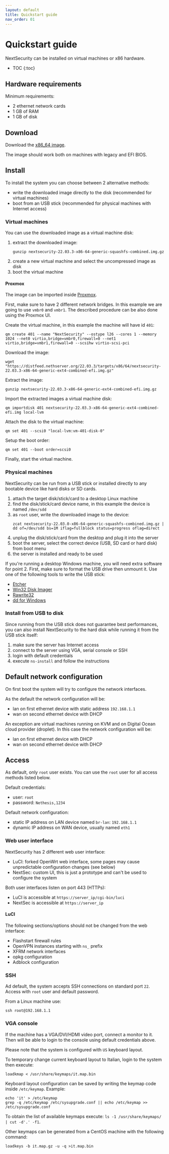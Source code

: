 ```yaml
---
layout: default
title: Quickstart guide
nav_order: 01
---
```


# Quickstart guide

NextSecurity can be installed on virtual machines or x86 hardware.

* TOC
{:toc}

## Hardware requirements

Minimum requirements:

- 2 ethernet network cards
- 1 GB of RAM
- 1 GB of disk

## Download

Download the [x86_64 image]({{site.download_url}}/{{site.version}}/targets/x86/64/nextsecurity-{{site.version}}-x86-64-generic-ext4-combined-efi.img.gz).

The image should work both on machines with legacy and EFI BIOS.

## Install

To install the system you can choose between 2 alternative methods:

- write the downloaded image directly to the disk (recommended for virtual machines)
- boot from an USB stick (recommended for physical machines with Internet access)

### Virtual machines

You can use the downloaded image as a virtual machine disk:

1. extract the downloaded image:
   ```
   gunzip nextsecurity-22.03.3-x86-64-generic-squashfs-combined.img.gz
   ```
2. create a new virtual machine and select the uncompressed image as disk
3. boot the virtual machine

#### Proxmox

The image can be imported inside [Proxmox](https://www.proxmox.com/).

First, make sure to have 2 different network bridges. In this example we are going to use `vmbr0` and `vmbr1`.
The described procedure can be also done using the Proxmox UI.

Create the virtual machine, in this example the machine will have id `401`:
```
qm create 401 --name "NextSecurity" --ostype l26 --cores 1 --memory 1024 --net0 virtio,bridge=vmbr0,firewall=0 --net1 virtio,bridge=vmbr1,firewall=0 --scsihw virtio-scsi-pci
```

Download the image:
```
wget "https://distfeed.nethserver.org/22.03.3/targets/x86/64/nextsecurity-22.03.3-x86-64-generic-ext4-combined-efi.img.gz"
```

Extract the image:
```
gunzip nextsecurity-22.03.3-x86-64-generic-ext4-combined-efi.img.gz
```

Import the extracted images a virtual machine disk:
```
qm importdisk 401 nextsecurity-22.03.3-x86-64-generic-ext4-combined-efi.img local-lvm
```

Attach the disk to the virtual machine:
```
qm set 401 --scsi0 "local-lvm:vm-401-disk-0"
```

Setup the boot order:
```
qm set 401 --boot order=scsi0
```

Finally, start the virtual machine.

### Physical machines

NextSecurity can be run from a USB stick or installed directly to any bootable device like
hard disks or SD cards.

1. attach the target disk/stick/card to a desktop Linux machine
2. find the disk/stick/card device name, in this example the device is named `/dev/sdd`
3. as `root` user, write the downloaded image to the device:
   ```
   zcat nextsecurity-22.03.0-x86-64-generic-squashfs-combined.img.gz | dd of=/dev/sdd bs=1M iflag=fullblock status=progress oflag=direct
   ```
4. unplug the disk/stick/card from the desktop and plug it into the server
5. boot the server, select the correct device (USB, SD card or hard disk) from boot menu
6. the server is installed and ready to be used

If you're running a desktop Windows machine, you will need extra software for point 2.
First, make sure to format the USB drive then unmount it.
Use one of the following tools to write the USB stick:

* [Etcher](https://etcher.io/ )
* [Win32 Disk Imager](http://sourceforge.net/projects/win32diskimager/)
* [Rawrite32](http://www.netbsd.org/~martin/rawrite32/)
* [dd for Windows](http://www.chrysocome.net/dd)

### Install from USB to disk

Since running from the USB stick does not guarantee best performances, you can also install
NextSecurity to the hard disk while running it from the USB stick itself:

1. make sure the server has Internet access
2. connect to the server using VGA, serial console or SSH
3. login with default credentials
4. execute `ns-install` and follow the instructions

## Default network configuration

On first boot the system will try to configure
the network interfaces.

As the default the network configuration will be:

- lan on first ethernet device with static address `192.168.1.1`
- wan on second ethernet device with DHCP

An exception are virtual machines running on KVM and on Digital Ocean cloud provider (droplet).
In this case the network configuration will be:

- lan on first ethernet device with DHCP
- wan on second ethernet device with DHCP

## Access

As default, only `root` user exists.
You can use the `root` user for all access methods listed below.

Default credentials:

- user: `root`
- password: `Nethesis,1234`

Default network configuration:

- static IP address on LAN device named `br-lan`: `192.168.1.1` 
- dynamic IP address on WAN device, usually named `eth1`

### Web user interface

NextSecurity has 2 different web user interface:

- LuCI: forked OpenWrt web interface, some pages may cause unpredictable configuration changes (see below)
- NextSec: custom UI, this is just a prototype and can't be used to configure the system

Both user interfaces listen on port 443 (HTTPs):

- LuCI is accessible at `https://server_ip/cgi-bin/luci`
- NextSec is accessible at `https://server_ip`

#### LuCI

The following sections/options should not be changed from the web interface:

- Flashstart firewall rules
- OpenVPN instances starting with `ns_` prefix
- XFRM network interfaces
- opkg configuration
- Adblock configuration

### SSH

Ad default, the system accepts SSH connections on standard port `22`.
Access with `root` user and default password.

From a Linux machine use:
```
ssh root@192.168.1.1
```

### VGA console

If the machine has a VGA/DVI/HDMI video port, connect a monitor to it.
Then will be able to login to the console using default credentials above.

Please note that the system is configured with `US` keyboard layout.

To temporary change current keyboard layout to Italian, login to the system then execute:
```
loadkmap < /usr/share/keymaps/it.map.bin
```

Keyboard layout configuration can be saved by writing the keymap code inside `/etc/keymap`. Example:
```
echo 'it' > /etc/keymap
grep -q /etc/keymap /etc/sysupgrade.conf || echo /etc/keymap >> /etc/sysupgrade.conf
```

To obtain the list of available keymaps execute: `ls -1 /usr/share/keymaps/ | cut -d'.' -f1`.

Other keymaps can be generated from a CentOS machine with the following command:
```
loadkeys -b it.map.gz -u -q >it.map.bin
```
